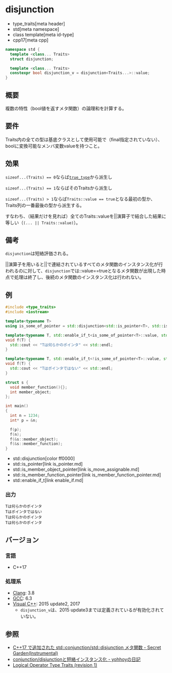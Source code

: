 # disjunction
* type_traits[meta header]
* std[meta namespace]
* class template[meta id-type]
* cpp17[meta cpp]

```cpp
namespace std {
  template <class... Traits>
  struct disjunction;

  template <class... Traits>
  constexpr bool disjunction_v = disjunction<Traits...>::value;
}
```

## 概要
複数の特性（bool値を返すメタ関数）の論理和を計算する。

## 要件
Traits内の全ての型は基底クラスとして使用可能で（final指定されていない）、boolに変換可能なメンバ変数valueを持つこと。

## 効果
`sizeof...(Traits) == 0`ならば[`true_type`](true_type.md)から派生し

`sizeof...(Traits) == 1`ならばそのTraitsから派生し

`sizeof...(Traits) > 1`ならば`Traits::value == true`となる最初の型か、Traits列の一番最後の型から派生する。

すなわち、（結果だけを見れば）全てのTraits::valueを||演算子で結合した結果に等しい（`(... || Traits::value)`）。

## 備考
`disjunction`は短絡評価される。

||演算子を用いると||で連結されているすべてのメタ関数のインスタンス化が行われるのに対して、`disjunction`では::value==trueとなるメタ関数が出現した時点で処理は終了し、後続のメタ関数のインスタンス化は行われない。

## 例
```cpp example
#include <type_traits>
#include <iostream>

template<typename T>
using is_some_of_pointer = std::disjunction<std::is_pointer<T>, std::is_member_object_pointer<T>, std::is_member_function_pointer<T>>;

template<typename T, std::enable_if_t<is_some_of_pointer<T>::value, std::nullptr_t> = nullptr>
void f(T) {
  std::cout << "Tは何らかのポインタ" << std::endl;
}

template<typename T, std::enable_if_t<!is_some_of_pointer<T>::value, std::nullptr_t> = nullptr>
void f(T) {
  std::cout << "Tはポインタではない" << std::endl;
}

struct s {
  void member_function(){};
  int member_object;
};

int main()
{
  int n = 1234;
  int* p = &n;

  f(p);
  f(n);
  f(&s::member_object);
  f(&s::member_function);
}
```
* std::disjunction[color ff0000]
* std::is_pointer[link is_pointer.md]
* std::is_member_object_pointer[link is_move_assignable.md]
* std::is_member_function_pointer[link is_member_function_pointer.md]
* std::enable_if_t[link enable_if.md]

### 出力
```
Tは何らかのポインタ
Tはポインタではない
Tは何らかのポインタ
Tは何らかのポインタ
```

## バージョン
### 言語
- C++17

### 処理系
- [Clang](/implementation.md#clang): 3.8
- [GCC](/implementation.md#gcc): 6.3
- [Visual C++](/implementation.md#visual_cpp): 2015 update2, 2017
	- `disjunction_v`は、2015 update3までは定義されているが有効化されていない。


## 参照
- [C++17 で追加された std::conjunction/std::disjunction メタ関数 - Secret Garden(Instrumental)](http://secret-garden.hatenablog.com/entry/2017/08/13/203150)
- [conjunction/disjunctionと短絡インスタンス化 - yohhoyの日記](https://yohhoy.hatenadiary.jp/entry/20171103/p1)
- [Logical Operator Type Traits (revision 1)](http://www.open-std.org/jtc1/sc22/wg21/docs/papers/2015/p0013r1.html)
